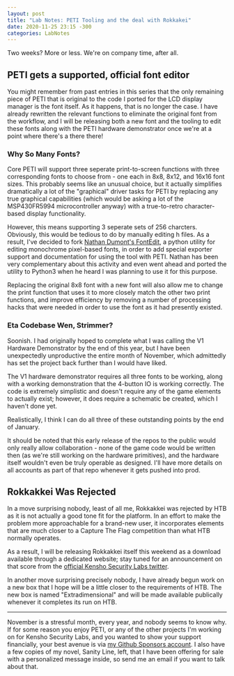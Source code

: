 ```yaml
---
layout: post
title: "Lab Notes: PETI Tooling and the deal with Rokkakei"
date: 2020-11-25 23:15 -300
categories: LabNotes
---
```


Two weeks? More or less. We're on company time, after all.

## PETI gets a supported, official font editor
You might remember from past entries in this series that the only remaining piece of PETI that is original to the code I ported for the LCD display manager is the font itself. As it happens, that is no longer the case. I have already rewritten the relevant functions to eliminate the original font from the workflow, and I will be releasing both a new font and the tooling to edit these fonts along with the PETI hardware demonstrator once we're at a point where there's a there there!

### Why So Many Fonts?
Core PETI will support three seperate print-to-screen functions with three corresponding fonts to choose from - one each in 8x8, 8x12, and 16x16 font sizes. This probably seems like an unusual choice, but it actually simplifies dramatically a lot of the "graphical" driver tasks for PETI by replacing any true graphical capabilities (which would be asking a lot of the MSP430FR5994 microcontroller anyway) with a true-to-retro character-based display functionality.

However, this means supporting 3 seperate sets of 256 charcters. Obviously, this would be tedious to do by manually editing h files. As a result, I've decided to fork [Nathan Dumont's FontEdit](https://github.com/hairmnstr/fontedit), a python utility for editing monochrome pixel-based fonts, in order to add special exporter support and documentation for using the tool with PETI. Nathan has been very complementary about this activity and even went ahead and ported the utility to Python3 when he heard I was planning to use it for this purpose.

Replacing the original 8x8 font with a new font will also allow me to change the print function that uses it to more closely match the other two print functions, and improve efficiency by removing a number of processing hacks that were needed in order to use the font as it had presently existed. 

### Eta Codebase Wen, Strimmer?
Soonish. I had originally hoped to complete what I was calling the V1 Hardware Demonstrator by the end of this year, but I have been unexpectedly unproductive the entire month of November, which admittedly has set the project back further than I would have liked.

The V1 hardware demonstrator requires all three fonts to be working, along with a working demonstration that the 4-button IO is working correctly. The code is extremely simplistic and doesn't require any of the game elements to actually exist; however, it does require a schematic be created, which I haven't done yet.

Realistically, I think I can do all three of these outstanding points by the end of January.

It should be noted that this early release of the repos to the public would only really allow collaboration - none of the game code would be written then (as we're still working on the hardware primitives), and the hardware itself wouldn't even be truly operable as designed. I'll have more details on all accounts as part of that repo whenever it gets pushed into prod.

## Rokkakkei Was Rejected
In a move surprising nobody, least of all me, Rokkakkei was rejected by HTB as it is not actually a good tone fit for the platform. In an effort to make the problem more approachable for a brand-new user, it incorporates elements that are much closer to a Capture The Flag competition than what HTB normally operates.

As a result, I will be releasing Rokkakkei itself this weekend as a download available through a dedicated website; stay tuned for an announcement on that score from the [official Kensho Security Labs twitter](https://twitter.com/kenshosec).

In another move surprising precisely nobody, I have already begun work on a new box that I hope will be a little closer to the requirements of HTB. The new box is named "Extradimensional" and will be made available publically whenever it completes its run on HTB.

---

November is a stressful month, every year, and nobody seems to know why. If for some reason you enjoy PETI, or any of the other projects I'm working on for Kensho Security Labs, and you wanted to show your support financially, your best avenue is via [my Github Sponsors account](https://github.com/sponsors/ZAdamMac). I also have a few copies of my novel, Sanity Line, left, that I have been offering for sale with a personalized message inside, so send me an email if you want to talk about that.